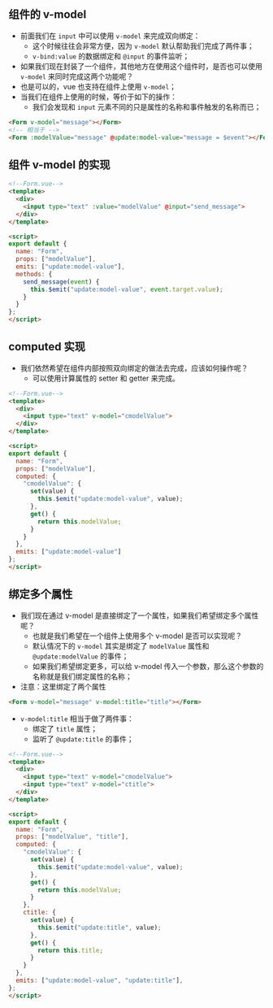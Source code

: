 ## 组件的 v-model

* 前面我们在 `input` 中可以使用 `v-model` 来完成双向绑定：
  * 这个时候往往会非常方便，因为 `v-model` 默认帮助我们完成了两件事；
  * `v-bind:value` 的数据绑定和 `@input` 的事件监听；
*  如果我们现在封装了一个组件，其他地方在使用这个组件时，是否也可以使用 `v-model` 来同时完成这两个功能呢？
  * 也是可以的，vue 也支持在组件上使用 `v-model`；
* 当我们在组件上使用的时候，等价于如下的操作：
  * 我们会发现和 `input` 元素不同的只是属性的名称和事件触发的名称而已；

```html
<Form v-model="message"></Form>
<!-- 相当于 -->
<Form :modelValue="message" @update:model-value="message = $event"></Form>
```

## 组件 v-model 的实现

```html
<!--Form.vue-->
<template>
  <div>
    <input type="text" :value="modelValue" @input="send_message">
  </div>
</template>

<script>
export default {
  name: "Form",
  props: ["modelValue"],
  emits: ["update:model-value"],
  methods: {
    send_message(event) {
      this.$emit("update:model-value", event.target.value);
    }
  }
};
</script>
```

## computed 实现

* 我们依然希望在组件内部按照双向绑定的做法去完成，应该如何操作呢？
  * 可以使用计算属性的 setter 和 getter 来完成。

```html
<!--Form.vue-->
<template>
  <div>
    <input type="text" v-model="cmodelValue">
  </div>
</template>

<script>
export default {
  name: "Form",
  props: ["modelValue"],
  computed: {
    "cmodelValue": {
      set(value) {
        this.$emit("update:model-value", value);
      },
      get() {
        return this.modelValue;
      }
    }
  },
  emits: ["update:model-value"]
};
</script>
```

## 绑定多个属性

* 我们现在通过 v-model 是直接绑定了一个属性，如果我们希望绑定多个属性呢？
  * 也就是我们希望在一个组件上使用多个 v-model 是否可以实现呢？
  * 默认情况下的 `v-model` 其实是绑定了 `modelValue` 属性和 `@update:modelValue` 的事件；
  * 如果我们希望绑定更多，可以给 v-model 传入一个参数，那么这个参数的名称就是我们绑定属性的名称；
* 注意：这里绑定了两个属性

```html
<Form v-model="message" v-model:title="title"></Form>
```

* `v-model:title`  相当于做了两件事：
  * 绑定了 `title` 属性；
  * 监听了 `@update:title` 的事件；

```html
<!--Form.vue-->
<template>
  <div>
    <input type="text" v-model="cmodelValue">
    <input type="text" v-model="ctitle">
  </div>
</template>

<script>
export default {
  name: "Form",
  props: ["modelValue", "title"],
  computed: {
    "cmodelValue": {
      set(value) {
        this.$emit("update:model-value", value);
      },
      get() {
        return this.modelValue;
      }
    },
    ctitle: {
      set(value) {
        this.$emit("update:title", value);
      },
      get() {
        return this.title;
      }
    }
  },
  emits: ["update:model-value", "update:title"],
};
</script>
```



































